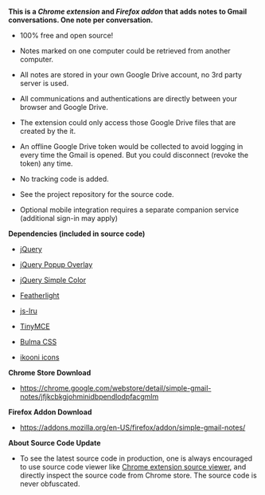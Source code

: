 **This is a _Chrome extension_ and _Firefox addon_ that adds notes to Gmail conversations. One note per conversation.**

- 100% free and open source! 

- Notes marked on one computer could be retrieved from another computer.

- All notes are stored in your own Google Drive account, no 3rd party server is used.
 
- All communications and authentications are directly between your browser and Google Drive.

- The extension could only access those Google Drive files that are created by the it. 

- An offline Google Drive token would be collected to avoid logging in every time the Gmail is opened. But you could disconnect (revoke the token) any time.

- No tracking code is added.

- See the project repository for the source code.

- Optional mobile integration requires a separate companion service (additional sign-in may apply)

**Dependencies (included in source code)**

- [jQuery](https://jquery.com/)

- [jQuery Popup Overlay](https://github.com/vast-engineering/jquery-popup-overlay)

- [jQuery Simple Color](https://github.com/recurser/jquery-simple-color)

- [Featherlight](https://noelboss.github.io/featherlight/)

- [js-lru](https://github.com/rsms/js-lru)

- [TinyMCE](https://www.tiny.cloud/)

- [Bulma CSS](https://bulma.io/)

- [ikooni icons](https://www.iconfinder.com/iconsets/ikooni-outline-free-basic)

**Chrome Store Download**

- <https://chrome.google.com/webstore/detail/simple-gmail-notes/jfjkcbkgjohminidbpendlodpfacgmlm>

**Firefox Addon Download**

- <https://addons.mozilla.org/en-US/firefox/addon/simple-gmail-notes/>


**About Source Code Update**

- To see the latest source code in production, one is always encouraged to use source code viewer like [Chrome extension source viewer](https://chrome.google.com/webstore/detail/chrome-extension-source-v/jifpbeccnghkjeaalbbjmodiffmgedin?hl=en), and directly inspect the source code from Chrome store. The source code is never obfuscated.
